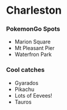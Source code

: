 # Charleston

### PokemonGo Spots

- Marion Square
- Mt Pleasant Pier
- Waterfron Park

### Cool catches

- Gyarados
- Pikachu
- Lots of Eevees! 
- Tauros
